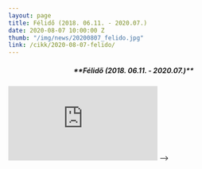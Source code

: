 ```yaml
---
layout: page
title: Félidő (2018. 06.11. - 2020.07.)
date: 2020-08-07 10:00:00 Z
thumb: "/img/news/20200807_felido.jpg"
link: /cikk/2020-08-07-felido/
---
```

<h5 style="text-align: center;">**Félidő (2018. 06.11. - 2020.07.)**</h5>
<div class="container-yt">
  <iframe class="responsive-iframe-yt" src="https://www.youtube.com/embed/L0p4JTl831E" frameborder="0" allowfullscreen>><iframe>
</div>
<!-- <iframe width="770" height="433" src="https://www.youtube.com/embed/L0p4JTl831E" frameborder="0" allowfullscreen></iframe> -->